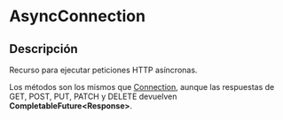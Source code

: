 # AsyncConnection

## Descripción

Recurso para ejecutar peticiones HTTP asíncronas.

Los métodos son los mismos que [Connection](Connection.md), aunque las respuestas de GET, POST, PUT, PATCH y DELETE devuelven **CompletableFuture&lt;Response&gt;**.